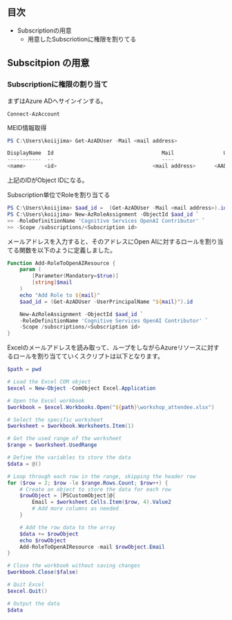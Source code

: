 ## 目次

- Subscriptionの用意
    - 用意したSubscriotionに権限を割りてる


## Subscitpion の用意

### Subscriptionに権限の割り当て

まずはAzure ADへサインインする。

```
Connect-AzAccount
```

MEID情報取得

```powershell
PS C:\Users\koiijima> Get-AzADUser -Mail <mail address>

DisplayName  Id                                   Mail                UserPrincipalName
-----------  --                                   ----                -----------------
<name>      <id>                               <mail address>      <AAD account name>
```

上記のIDがObject IDになる。


Subscription単位でRoleを割り当てる

```powershell
PS C:\Users\koiijima> $aad_id =  (Get-AzADUser -Mail <mail address>).id
PS C:\Users\koiijima> New-AzRoleAssignment -ObjectId $aad_id `
>> -RoleDefinitionName 'Cognitive Services OpenAI Contributor' `
>> -Scope /subscriptions/<Subscription id>
```

メールアドレスを入力すると、そのアドレスにOpen AIに対するロールを割り当てる関数を以下のように定義しました。

```powershell
Function Add-RoleToOpenAIResource {
    param (
        [Parameter(Mandatory=$true)]
        [string]$mail
    )
    echo "Add Role to ${mail}"
    $aad_id = (Get-AzADUser -UserPrincipalName "${mail}").id

    New-AzRoleAssignment -ObjectId $aad_id `
    -RoleDefinitionName 'Cognitive Services OpenAI Contributor' `
    -Scope /subscriptions/<Subscription id>
}
```


Excelのメールアドレスを読み取って、ループをしながらAzureリソースに対するロールを割り当てていくスクリプトは以下となります。


```powershell
$path = pwd

# Load the Excel COM object
$excel = New-Object -ComObject Excel.Application

# Open the Excel workbook
$workbook = $excel.Workbooks.Open("${path}\workshop_attendee.xlsx")

# Select the specific worksheet
$worksheet = $workbook.Worksheets.Item(1)

# Get the used range of the worksheet
$range = $worksheet.UsedRange

# Define the variables to store the data
$data = @()

# Loop through each row in the range, skipping the header row
for ($row = 2; $row -le $range.Rows.Count; $row++) {
    # Create an object to store the data for each row
    $rowObject = [PSCustomObject]@{
        Email = $worksheet.Cells.Item($row, 4).Value2
        # Add more columns as needed
    }

    # Add the row data to the array
    $data += $rowObject
    echo $rowObject
    Add-RoleToOpenAIResource -mail $rowObject.Email
}

# Close the workbook without saving changes
$workbook.Close($false)

# Quit Excel
$excel.Quit()

# Output the data
$data
```
